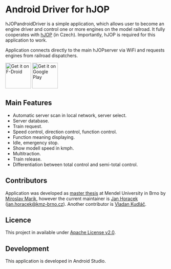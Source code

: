 # Android Driver for hJOP

hJOPandroidDriver is a simple application, which allows user to become an
engine driver and control one or more engines on the model railroad. It fully
cooperates with [hJOP](http://hjop.kmz-brno.cz) (in Czech). Importantly,
hJOP is required for this application to work.

Application connects directly to the main hJOPserver via WiFi and requests
engines from railroad dispatchers.

[<img src="https://fdroid.gitlab.io/artwork/badge/get-it-on.png"
     alt="Get it on F-Droid"
     height="80">](https://f-droid.org/packages/cz.mendelu.xmarik.train_manager/)
[<img src="https://play.google.com/intl/en_us/badges/images/generic/en-play-badge.png"
     alt="Get it on Google Play"
     height="80">](https://play.google.com/store/apps/details?id=cz.mendelu.xmarik.train_manager)

## Main Features

 * Automatic server scan in local network, server select.
 * Server database.
 * Train request.
 * Speed control, direction control, function control.
 * Function meaning displaying.
 * Idle, emergency stop.
 * Show modell speed in kmph.
 * Multitraction.
 * Train release.
 * Differentiation between total control and semi-total control.

## Contributors

Application was developed as [master thesis](https://is.mendelu.cz/zp/index.pl?podrobnosti_zp=54008)
at Mendel University in Brno by [Miroslav Marik](https://www.linkedin.com/in/miroslav-mařík-27a939b4),
however the current maintainer is [Jan Horacek](http://apophis.cz/)
([jan.horacek@kmz-brno.cz](mailto:jan.horacek@kmz-brno.cz)).
Another contributor is [Vladan Kudláč](https://kudlav.github.io/).

## Licence

This project in available under
[Apache License v2.0](https://www.apache.org/licenses/LICENSE-2.0).

## Development

This application is developed in Android Studio.
